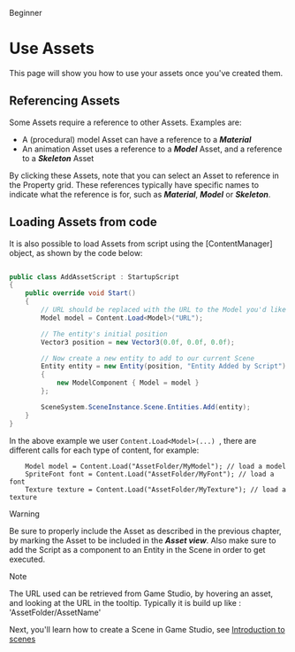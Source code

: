 <span class="label label-doc-level">Beginner</span>

# Use Assets

This page will show you how to use your assets once you've created them.

## Referencing Assets

Some Assets require a reference to other Assets. Examples are:

* A (procedural) model Asset can have a reference to a ***Material***
* An animation Asset uses a reference to a ***Model*** Asset, and a reference to a ***Skeleton*** Asset

By clicking these Assets, note that you can select an Asset to reference in the Property grid. These references typically have specific names to indicate what the reference is for, such as ***Material***, ***Model*** or ***Skeleton***.

## Loading Assets from code

It is also possible to load Assets from script using the [ContentManager] object, as shown by the code below:

```cs

public class AddAssetScript : StartupScript
{
	public override void Start()
	{
		// URL should be replaced with the URL to the Model you'd like to add to your scene
		Model model = Content.Load<Model>("URL");

		// The entity's initial position
		Vector3 position = new Vector3(0.0f, 0.0f, 0.0f);

		// Now create a new entity to add to our current Scene
		Entity entity = new Entity(position, "Entity Added by Script")
		{
			new ModelComponent { Model = model }
		};

		SceneSystem.SceneInstance.Scene.Entities.Add(entity);
	}
}

```

In the above example we user ```Content.Load<Model>(...) ```, there are different calls for each type of content, for example:

```
    Model model = Content.Load("AssetFolder/MyModel"); // load a model
    SpriteFont font = Content.Load("AssetFolder/MyFont"); // load a font
    Texture texture = Content.Load("AssetFolder/MyTexture"); // load a texture
```

> [!Warning] 
> Be sure to properly include the Asset as described in the previous chapter, by marking the Asset to be included 
> in the ***Asset view***. Also make sure to add the Script as a component to an Entity in the Scene in order to get executed.

> [!Note]
> The URL used can be retrieved from Game Studio, by hovering an asset, and looking at the URL in the tooltip. 
> Typically it is build up like : 'AssetFolder/AssetName'

Next, you'll learn how to create a Scene in Game Studio, see [Introduction to scenes](introduction-to-scenes.md)
